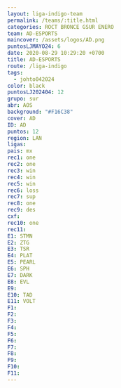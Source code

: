 ```yaml
---
layout: liga-indigo-team
permalink: /teams/:title.html
categories: ROCT BRONCE GSUR ENERO
team: AD-ESPORTS
maincover: /assets/logos/AD.png
puntosLJMAYO24: 6
date: 2020-08-29 10:29:20 +0700
title: AD-ESPORTS
route: /liga-indigo
tags:
  - johto042024
color: black
puntosLJ202404: 12
grupo: sur
abr: AOS
background: "#F16C38"
cover: AD
ID: AD
puntos: 12
region: LAN
ligas: 
pais: mx
rec1: one
rec2: one
rec3: win
rec4: win
rec5: win
rec6: loss
rec7: sup
rec8: one
rec9: des
cxf: 
rec10: one
rec11: 
E1: STMN
E2: ZTG
E3: TSR
E4: PLAT
E5: PEARL
E6: SPH
E7: DARK
E8: EVL
E9: 
E10: TAD
E11: VOLT
F1: 
F2: 
F3: 
F4: 
F5: 
F6: 
F7: 
F8: 
F9: 
F10: 
F11:
---
```

